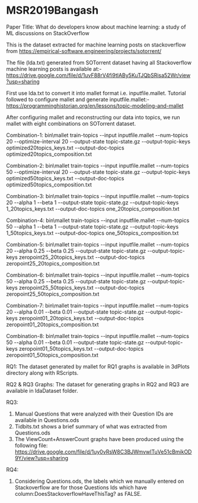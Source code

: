 # MSR2019Bangash
Paper Title: What do developers know about machine learning: a study of ML discussions on StackOverflow

This is the dataset extracted for machine learning posts on stackoverflow from https://empirical-software.engineering/projects/sotorrent/

The file (lda.txt) generated from SOTorrent dataset having all Stackoverflow machine learning posts is available at:-
https://drive.google.com/file/d/1uvF88rV4fi9tlABy5KuTJQbSRisa52Wr/view?usp=sharing


First use lda.txt to convert it into mallet format i.e. inputfile.mallet.
Tutorial followed to configure mallet and generate inputfile.mallet:- https://programminghistorian.org/en/lessons/topic-modeling-and-mallet


After configuring mallet and reconstructing our data into topics, we run mallet with eight combinations on SOTorrent dataset.

Combination-1: bin\mallet train-topics  --input inputfile.mallet  --num-topics 20 --optimize-interval 20 --output-state topic-state.gz  --output-topic-keys optimized20topics_keys.txt --output-doc-topics optimized20topics_composition.txt

Combination-2: bin\mallet train-topics  --input inputfile.mallet  --num-topics 50 --optimize-interval 20 --output-state topic-state.gz  --output-topic-keys optimized50topics_keys.txt --output-doc-topics optimized50topics_composition.txt

Combination-3: bin\mallet train-topics  --input inputfile.mallet  --num-topics 20 --alpha 1 --beta 1 --output-state topic-state.gz  --output-topic-keys 1_20topics_keys.txt --output-doc-topics one_20topics_composition.txt

Combination-4: bin\mallet train-topics  --input inputfile.mallet  --num-topics 50 --alpha 1 --beta 1 --output-state topic-state.gz  --output-topic-keys 1_50topics_keys.txt --output-doc-topics one_50topics_composition.txt

Combination-5: bin\mallet train-topics  --input inputfile.mallet  --num-topics 20 --alpha 0.25 --beta 0.25 --output-state topic-state.gz  --output-topic-keys zeropoint25_20topics_keys.txt --output-doc-topics zeropoint25_20topics_composition.txt

Combination-6: bin\mallet train-topics  --input inputfile.mallet  --num-topics 50 --alpha 0.25 --beta 0.25 --output-state topic-state.gz  --output-topic-keys zeropoint25_50topics_keys.txt --output-doc-topics zeropoint25_50topics_composition.txt

Combination-7: bin\mallet train-topics  --input inputfile.mallet  --num-topics 20 --alpha 0.01 --beta 0.01 --output-state topic-state.gz  --output-topic-keys zeropoint01_20topics_keys.txt --output-doc-topics zeropoint01_20topics_composition.txt

Combination-8: bin\mallet train-topics  --input inputfile.mallet  --num-topics 50 --alpha 0.01 --beta 0.01 --output-state topic-state.gz  --output-topic-keys zeropoint01_50topics_keys.txt --output-doc-topics zeropoint01_50topics_composition.txt

RQ1: 
The dataset generated by mallet for RQ1 graphs is available in 3dPlots directory along with RScripts.

RQ2 & RQ3 Graphs:
The dataset for generating graphs in RQ2 and RQ3 are available in ldaDataset folder.

RQ3: 
1. Manual Questions that were analyzed with their Question IDs are available in Questions.ods
2. Tidbits.txt shows a brief summary of what was extracted from Questions.ods
3. The ViewCount+AnswerCount graphs have been produced using the following file:
https://drive.google.com/file/d/1uy0vRsW8C3BJWmvwITuVe51cBmikOD9Y/view?usp=sharing

RQ4:
1. Considering Questions.ods, the labels which we manually entered on Stackoverflow are for those Questions Ids which have column:DoesStackoverflowHaveThisTag? as FALSE.

